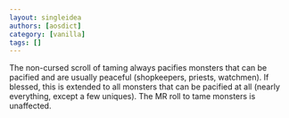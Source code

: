 ```yaml
---
layout: singleidea
authors: [aosdict]
category: [vanilla]
tags: []
---
```

The non-cursed scroll of taming always pacifies monsters that can be pacified and are usually peaceful (shopkeepers, priests, watchmen). If blessed, this is extended to all monsters that can be pacified at all (nearly everything, except a few uniques). The MR roll to tame monsters is unaffected.
